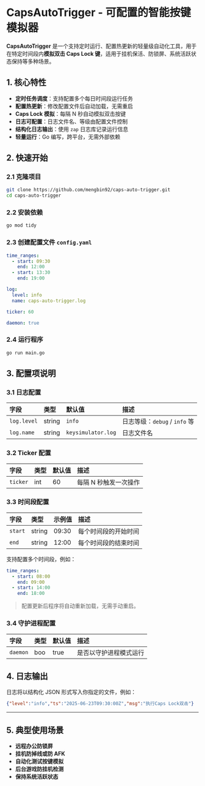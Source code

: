 # CapsAutoTrigger - 可配置的智能按键模拟器

**CapsAutoTrigger** 是一个支持定时运行、配置热更新的轻量级自动化工具，用于在特定时间段内**模拟双击 Caps Lock 键**，适用于挂机保活、防锁屏、系统活跃状态保持等多种场景。

## 1. 核心特性

* **定时任务调度**：支持配置多个每日时间段运行任务
* **配置热更新**：修改配置文件后自动加载，无需重启
* **Caps Lock 模拟**：每隔 N 秒自动模拟双击按键
* **日志可配置**：日志文件名、等级由配置文件控制
* **结构化日志输出**：使用 `zap` 日志库记录运行信息
* **轻量运行**：Go 编写，跨平台，无需外部依赖

## 2. 快速开始

### 2.1 克隆项目

```bash
git clone https://github.com/mengbin92/caps-auto-trigger.git
cd caps-auto-trigger
```

### 2.2 安装依赖

```bash
go mod tidy
```

### 2.3 创建配置文件 `config.yaml`

```yaml
time_ranges:
  - start: 09:30
    end: 12:00
  - start: 13:30
    end: 19:00

log:
  level: info
  name: caps-auto-trigger.log

ticker: 60

daemon: true
```

### 2.4 运行程序

```bash
go run main.go
```

## 3. 配置项说明

### 3.1 日志配置

| 字段        | 类型   | 默认值             | 描述                          |
| :---------- | :----- | :----------------- | :---------------------------- |
| `log.level` | string | `info`             | 日志等级：`debug` / `info` 等 |
| `log.name`  | string | `keysimulator.log` | 日志文件名                    |

### 3.2 Ticker 配置

| 字段     | 类型 | 默认值 | 描述                  |
| :------- | :--- | :----- | :-------------------- |
| `ticker` | int  | 60     | 每隔 N 秒触发一次操作 |

### 3.3 时间段配置

| 字段    | 类型   | 示例值 | 描述                 |
| :------ | :----- | :----- | :------------------- |
| `start` | string | 09:30  | 每个时间段的开始时间 |
| `end`   | string | 12:00  | 每个时间段的结束时间 |

支持配置多个时间段，例如：

```yaml
time_ranges:
  - start: 08:00
    end: 09:00
  - start: 14:00
    end: 18:00
```

> 配置更新后程序将自动重新加载，无需手动重启。

### 3.4 守护进程配置

| 字段     | 类型 | 默认值 | 描述                   |
| :------- | :--- | :----- | :--------------------- |
| `daemon` | boo  | true   | 是否以守护进程模式运行 |

## 4. 日志输出

日志将以结构化 JSON 形式写入你指定的文件，例如：

```json
{"level":"info","ts":"2025-06-23T09:30:00Z","msg":"执行Caps Lock双击"}
```

---

## 5. 典型使用场景

* **远程办公防锁屏**
* **挂机防掉线或防 AFK**
* **自动化测试按键模拟**
* **后台游戏防挂机检测**
* **保持系统活跃状态**

